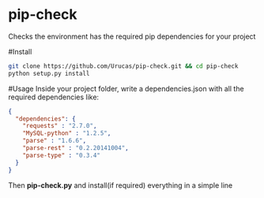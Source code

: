 # pip-check
Checks the environment has the required pip dependencies for your project

#Install
```bash
git clone https://github.com/Urucas/pip-check.git && cd pip-check
python setup.py install
```

#Usage
Inside your project folder, write a dependencies.json with all the required
dependencies like:
```json
{
  "dependencies": {
    "requests" : "2.7.0",
    "MySQL-python" : "1.2.5",
    "parse" : "1.6.6",
    "parse-rest" : "0.2.20141004",
    "parse-type" : "0.3.4"
  }
}
```
Then **pip-check.py** and install(if required) everything in a simple line
